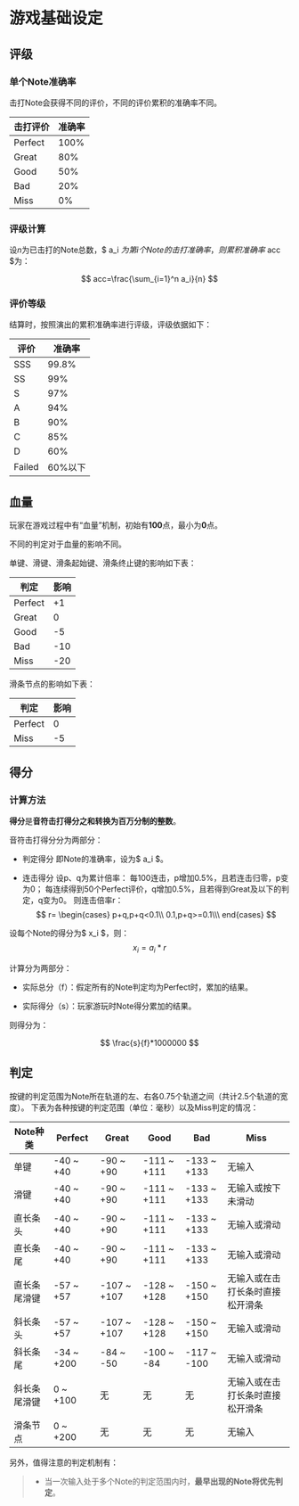 # 游戏基础设定

## 评级

### 单个Note准确率

击打Note会获得不同的评价，不同的评价累积的准确率不同。

| 击打评价 | 准确率 |
| -------- | ------ |
| Perfect  | 100%   |
| Great    | 80%    |
| Good     | 50%    |
| Bad      | 20%    |
| Miss     | 0%     |

### 评级计算

设*n*为已击打的Note总数，$ a_i $为第i个Note的击打准确率，则累积准确率$ acc $为：

$$
acc=\frac{\sum_{i=1}^n a_i}{n}
$$

### 评价等级

结算时，按照演出的累积准确率进行评级，评级依据如下：

|评价|准确率|
|----|----|
|SSS |99.8%|
|SS|99%|
|S|97%|
|A|94%|
|B|90%|
|C|85%|
|D|60%|
|Failed|60%以下|

## 血量

玩家在游戏过程中有“血量”机制，初始有**100**点，最小为**0**点。

不同的判定对于血量的影响不同。

单键、滑键、滑条起始键、滑条终止键的影响如下表：

| 判定    | 影响 |
| ------- | ---- |
| Perfect | +1   |
| Great   | 0    |
| Good    | -5   |
| Bad     | -10  |
| Miss    | -20  |

滑条节点的影响如下表：

| 判定    | 影响 |
| ------- | ---- |
| Perfect | 0    |
| Miss    | -5   |

## 得分

### 计算方法

**得分**是**音符击打得分之和转换为百万分制的整数**。

音符击打得分分为两部分：

* 判定得分
  即Note的准确率，设为$ a_i $。

* 连击得分
  设p、q为累计倍率：
  每100连击，p增加0.5%，且若连击归零，p变为0；
  每连续得到50个Perfect评价，q增加0.5%，且若得到Great及以下的判定，q变为0。
  则连击倍率r：
$$
r=
\begin{cases}
p+q,p+q<0.1\\
0.1,p+q>=0.1\\\
end{cases}
$$

设每个Note的得分为$ x_i $，则： $$ x_i=a_i*r $$

计算分为两部分：

* 实际总分（f）：假定所有的Note判定均为Perfect时，累加的结果。

* 实际得分（s）：玩家游玩时Note得分累加的结果。

则得分为：

$$ \frac{s}{f}*1000000 $$

## 判定

按键的判定范围为Note所在轨道的左、右各0.75个轨道之间（共计2.5个轨道的宽度）。
下表为各种按键的判定范围（单位：毫秒）以及Miss判定的情况：

| Note种类                  | Perfect | Great      | Good        | Bad         | Miss                                 |
| ------------------------- | ------- | --------- | ------------ | ------------ | ------------------------------------ |
| 单键                      | -40 ~ +40 | -90 ~ +90 | -111 ~ +111 | -133 ~ +133 | 无输入 |
| 滑键                      | -40 ~ +40 | -90 ~ +90 | -111 ~ +111 | -133 ~ +133 | 无输入或按下未滑动 |
| 直长条头                  | -40 ~ +40 | -90 ~ +90 | -111 ~ +111 | -133 ~ +133 | 无输入或滑动 |
| 直长条尾                  | -40 ~ +40 | -90 ~ +90 | -111 ~ +111 | -133 ~ +133 | 无输入或滑动 |
| 直长条尾滑键              | -57 ~ +57 | -107 ~ +107 | -128 ~ +128 | -150 ~ +150 | 无输入或在击打长条时直接松开滑条 |
| 斜长条头                  | -57 ~ +57 | -107 ~ +107 | -128 ~ +128 | -150 ~ +150 | 无输入或滑动 |
| 斜长条尾                  | -34 ~ +200 | -84 ~ -50 | -100 ~ -84 | -117 ~ -100 | 无输入或滑动 |
| 斜长条尾滑键              | 0 ~ +100  | 无      | 无      | 无      | 无输入或在击打长条时直接松开滑条 |
| 滑条节点                  | 0 ~ +200 | 无      | 无      | 无      | 无输入 |

另外，值得注意的判定机制有：

> * 当一次输入处于多个Note的判定范围内时，**最早出现的Note将优先判定**。

<vssue title="Vssue Demo" />
